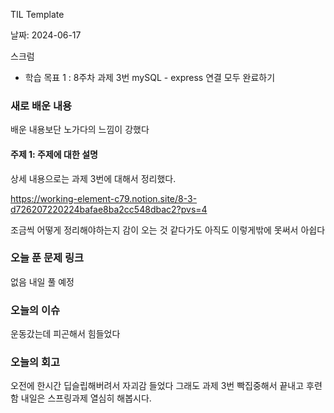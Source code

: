 TIL Template

날짜: 2024-06-17

스크럼
- 학습 목표 1 : 8주차 과제 3번 mySQL - express 연결 모두 완료하기

### 새로 배운 내용
배운 내용보단 노가다의 느낌이 강했다
#### 주제 1: 주제에 대한 설명
상세 내용으로는 과제 3번에 대해서 정리했다.

https://working-element-c79.notion.site/8-3-d726207220224bafae8ba2cc548dbac2?pvs=4

조금씩 어떻게 정리해야하는지 감이 오는 것 같다가도 
아직도 이렇게밖에 못써서 아쉽다

### 오늘 푼 문제 링크
없음
내일 풀 예정
### 오늘의 이슈
운동갔는데 피곤해서 힘들었다

### 오늘의 회고
오전에 한시간 딥슬립해버려서 자괴감 들었다
그래도 과제 3번 빡집중해서 끝내고 후련함
내일은 스프링과제 열심히 해봅시다.



